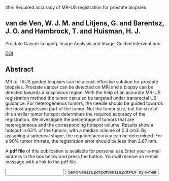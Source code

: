 title: Required accuracy of MR-US registration for prostate biopsies

## van de Ven, W. J. M. and Litjens, G. and Barentsz, J. O. and Hambrock, T. and Huisman, H. J.
Prostate Cancer Imaging. Image Analysis and Image-Guided Interventions

<a href="https://doi.org/10.1007/978-3-642-23944-1_10">DOI</a>

## Abstract
MR to TRUS guided biopsies can be a cost-effective solution for prostate biopsies. Prostate cancer can be detected on MRI and a biopsy can be directed towards a suspicious region. With the help of an accurate MR-US registration method the tumor can also be targeted under transrectal US guidance. For heterogeneous tumors, the needle should be guided towards the most aggressive part of the tumor. Not the tumor size, but the size of this smaller tumor hotspot determines the required accuracy of the registration. We investigate the percentage of tumors that are heterogeneous and the corresponding hotspot volume. Results show a hotspot in 63% of the tumors, with a median volume of 0.3 cm3. By assuming a spherical shape, the required accuracy can be determined. For a 90% tumor hit-rate, the registration error should be less than 2.87 mm.

A <b>pdf file</b> of this publication is available for personal use.Enter your e-mail address in the box below and press the button. You will receive an e-mail message with a link to the pdf file.
<form action="sender.php">  <input type="text" name="email">  <input type="submit" value="Send Ven11a.pdf:pdfVen11a.pdf:PDF by e-mail"></form>